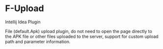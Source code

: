 # F-Upload

Intellij Idea Plugin

File (default.Apk) upload plugin, do not need to open the page directly to the APK file or other files uploaded to the server, support for custom upload path and parameter information.
